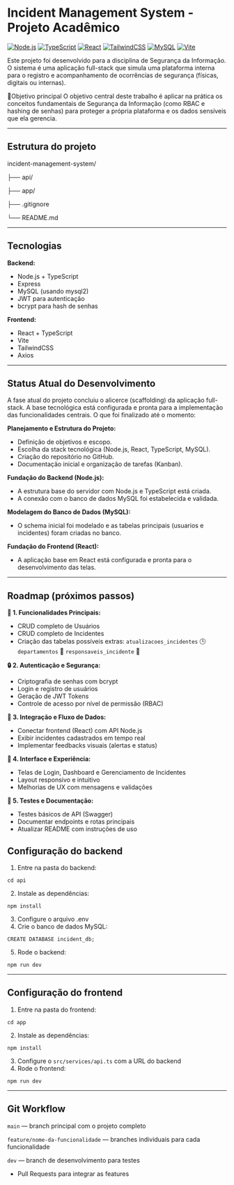 # Incident Management System - Projeto Acadêmico

[![Node.js](https://img.shields.io/badge/Node.js-339933?style=for-the-badge&logo=node.js&logoColor=white)](https://nodejs.org/)
[![TypeScript](https://img.shields.io/badge/TypeScript-3178C6?style=for-the-badge&logo=typescript&logoColor=white)](https://www.typescriptlang.org/)
[![React](https://img.shields.io/badge/React-61DAFB?style=for-the-badge&logo=react&logoColor=black)](https://reactjs.org/)
[![TailwindCSS](https://img.shields.io/badge/TailwindCSS-06B6D4?style=for-the-badge&logo=tailwind-css&logoColor=white)](https://tailwindcss.com/)
[![MySQL](https://img.shields.io/badge/MySQL-4479A1?style=for-the-badge&logo=mysql&logoColor=white)](https://www.mysql.com/)
[![Vite](https://img.shields.io/badge/Vite-646CFF?style=for-the-badge&logo=vite&logoColor=white)](https://vitejs.dev/)

Este projeto foi desenvolvido para a disciplina de Segurança da Informação. O sistema é uma aplicação full-stack que simula uma plataforma interna para o registro e acompanhamento de ocorrências de segurança (físicas, digitais ou internas).

🎯Objetivo principal
O objetivo central deste trabalho é aplicar na prática os conceitos fundamentais de Segurança da Informação (como RBAC e hashing de senhas) para proteger a própria plataforma e os dados sensíveis que ela gerencia.

---

##  Estrutura do projeto

incident-management-system/

├── api/  

├── app/  

├── .gitignore

└── README.md

---

##  Tecnologias

**Backend:**

- Node.js + TypeScript  
- Express  
- MySQL (usando mysql2)  
- JWT para autenticação
- bcrypt para hash de senhas

**Frontend:**

- React + TypeScript  
- Vite  
- TailwindCSS  
- Axios

---

## Status Atual do Desenvolvimento
A fase atual do projeto concluiu o alicerce (scaffolding) da aplicação full-stack. A base tecnológica está configurada e pronta para a implementação das funcionalidades centrais. O que foi finalizado até o momento:

**Planejamento e Estrutura do Projeto:**
- Definição de objetivos e escopo.
- Escolha da stack tecnológica (Node.js, React, TypeScript, MySQL).
- Criação do repositório no GitHub.
- Documentação inicial e organização de tarefas (Kanban).

**Fundação do Backend (Node.js):**
- A estrutura base do servidor com Node.js e TypeScript está criada.
- A conexão com o banco de dados MySQL foi estabelecida e validada.

**Modelagem do Banco de Dados (MySQL):**
- O schema inicial foi modelado e as tabelas principais (usuarios e incidentes) foram criadas no banco.

**Fundação do Frontend (React):**
- A aplicação base em React está configurada e pronta para o desenvolvimento das telas.

---

## Roadmap (próximos passos)

**🧩 1. Funcionalidades Principais:**
- CRUD completo de Usuários
- CRUD completo de Incidentes
- Criação das tabelas possíveis extras:
`atualizacoes_incidentes` 🕒
`departamentos` 🏢
`responsaveis_incidente` 👥

**🔒 2. Autenticação e Segurança:**
- Criptografia de senhas com bcrypt
- Login e registro de usuários
- Geração de JWT Tokens
- Controle de acesso por nível de permissão (RBAC)

**🔗 3. Integração e Fluxo de Dados:**
- Conectar frontend (React) com API Node.js
- Exibir incidentes cadastrados em tempo real
- Implementar feedbacks visuais (alertas e status)

**🎨 4. Interface e Experiência:**
- Telas de Login, Dashboard e Gerenciamento de Incidentes
- Layout responsivo e intuitivo
- Melhorias de UX com mensagens e validações

**🧪 5. Testes e Documentação:**
- Testes básicos de API (Swagger)
- Documentar endpoints e rotas principais
- Atualizar README com instruções de uso


##  Configuração do backend

1. Entre na pasta do backend:
   
```cd api```

2. Instale as dependências:
   
```npm install```

3. Configure o arquivo .env
4. Crie o banco de dados MySQL:
   
```CREATE DATABASE incident_db;```

5. Rode o backend:
   
```npm run dev```

---

## Configuração do frontend

1. Entre na pasta do frontend:
   
```cd app```

2. Instale as dependências:
   
```npm install```

3. Configure o `src/services/api.ts` com a URL do backend
4. Rode o frontend:
   
```npm run dev```

---

## Git Workflow

`main` — branch principal com o projeto completo

`feature/nome-da-funcionalidade` — branches individuais para cada funcionalidade

`dev` — branch de desenvolvimento para testes

- Pull Requests para integrar as features


